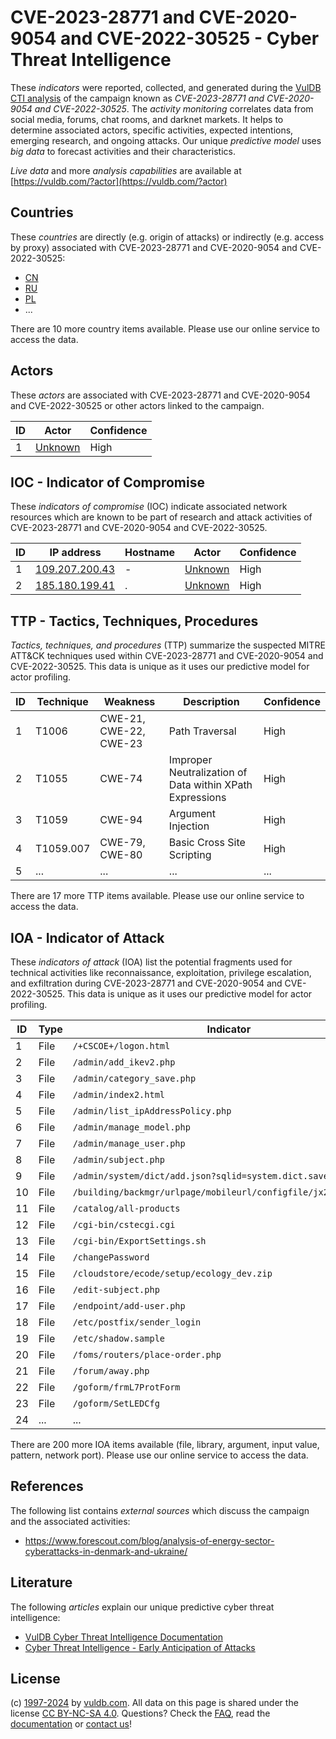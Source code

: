 # CVE-2023-28771 and CVE-2020-9054  and CVE-2022-30525 - Cyber Threat Intelligence

These _indicators_ were reported, collected, and generated during the [VulDB CTI analysis](https://vuldb.com/?kb.cti) of the campaign known as _CVE-2023-28771 and CVE-2020-9054  and CVE-2022-30525_. The _activity monitoring_ correlates data from social media, forums, chat rooms, and darknet markets. It helps to determine associated actors, specific activities, expected intentions, emerging research, and ongoing attacks. Our unique _predictive model_ uses _big data_ to forecast activities and their characteristics.

_Live data_ and more _analysis capabilities_ are available at [https://vuldb.com/?actor](https://vuldb.com/?actor)

## Countries

These _countries_ are directly (e.g. origin of attacks) or indirectly (e.g. access by proxy) associated with CVE-2023-28771 and CVE-2020-9054  and CVE-2022-30525:

* [CN](https://vuldb.com/?country.cn)
* [RU](https://vuldb.com/?country.ru)
* [PL](https://vuldb.com/?country.pl)
* ...

There are 10 more country items available. Please use our online service to access the data.

## Actors

These _actors_ are associated with CVE-2023-28771 and CVE-2020-9054  and CVE-2022-30525 or other actors linked to the campaign.

ID | Actor | Confidence
-- | ----- | ----------
1 | [Unknown](https://vuldb.com/?actor.unknown) | High

## IOC - Indicator of Compromise

These _indicators of compromise_ (IOC) indicate associated network resources which are known to be part of research and attack activities of CVE-2023-28771 and CVE-2020-9054  and CVE-2022-30525.

ID | IP address | Hostname | Actor | Confidence
-- | ---------- | -------- | ----- | ----------
1 | [109.207.200.43](https://vuldb.com/?ip.109.207.200.43) | - | [Unknown](https://vuldb.com/?actor.unknown) | High
2 | [185.180.199.41](https://vuldb.com/?ip.185.180.199.41) | . | [Unknown](https://vuldb.com/?actor.unknown) | High

## TTP - Tactics, Techniques, Procedures

_Tactics, techniques, and procedures_ (TTP) summarize the suspected MITRE ATT&CK techniques used within CVE-2023-28771 and CVE-2020-9054  and CVE-2022-30525. This data is unique as it uses our predictive model for actor profiling.

ID | Technique | Weakness | Description | Confidence
-- | --------- | -------- | ----------- | ----------
1 | T1006 | CWE-21, CWE-22, CWE-23 | Path Traversal | High
2 | T1055 | CWE-74 | Improper Neutralization of Data within XPath Expressions | High
3 | T1059 | CWE-94 | Argument Injection | High
4 | T1059.007 | CWE-79, CWE-80 | Basic Cross Site Scripting | High
5 | ... | ... | ... | ...

There are 17 more TTP items available. Please use our online service to access the data.

## IOA - Indicator of Attack

These _indicators of attack_ (IOA) list the potential fragments used for technical activities like reconnaissance, exploitation, privilege escalation, and exfiltration during CVE-2023-28771 and CVE-2020-9054  and CVE-2022-30525. This data is unique as it uses our predictive model for actor profiling.

ID | Type | Indicator | Confidence
-- | ---- | --------- | ----------
1 | File | `/+CSCOE+/logon.html` | High
2 | File | `/admin/add_ikev2.php` | High
3 | File | `/admin/category_save.php` | High
4 | File | `/admin/index2.html` | High
5 | File | `/admin/list_ipAddressPolicy.php` | High
6 | File | `/admin/manage_model.php` | High
7 | File | `/admin/manage_user.php` | High
8 | File | `/admin/subject.php` | High
9 | File | `/admin/system/dict/add.json?sqlid=system.dict.save` | High
10 | File | `/building/backmgr/urlpage/mobileurl/configfile/jx2_config.ini` | High
11 | File | `/catalog/all-products` | High
12 | File | `/cgi-bin/cstecgi.cgi` | High
13 | File | `/cgi-bin/ExportSettings.sh` | High
14 | File | `/changePassword` | High
15 | File | `/cloudstore/ecode/setup/ecology_dev.zip` | High
16 | File | `/edit-subject.php` | High
17 | File | `/endpoint/add-user.php` | High
18 | File | `/etc/postfix/sender_login` | High
19 | File | `/etc/shadow.sample` | High
20 | File | `/foms/routers/place-order.php` | High
21 | File | `/forum/away.php` | High
22 | File | `/goform/frmL7ProtForm` | High
23 | File | `/goform/SetLEDCfg` | High
24 | ... | ... | ...

There are 200 more IOA items available (file, library, argument, input value, pattern, network port). Please use our online service to access the data.

## References

The following list contains _external sources_ which discuss the campaign and the associated activities:

* https://www.forescout.com/blog/analysis-of-energy-sector-cyberattacks-in-denmark-and-ukraine/

## Literature

The following _articles_ explain our unique predictive cyber threat intelligence:

* [VulDB Cyber Threat Intelligence Documentation](https://vuldb.com/?kb.cti)
* [Cyber Threat Intelligence - Early Anticipation of Attacks](https://www.scip.ch/en/?labs.20201022)

## License

(c) [1997-2024](https://vuldb.com/?kb.changelog) by [vuldb.com](https://vuldb.com/?kb.about). All data on this page is shared under the license [CC BY-NC-SA 4.0](https://creativecommons.org/licenses/by-nc-sa/4.0/). Questions? Check the [FAQ](https://vuldb.com/?kb.faq), read the [documentation](https://vuldb.com/?kb) or [contact us](https://vuldb.com/?contact)!
